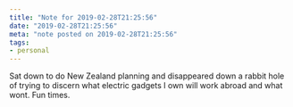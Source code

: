 ```yaml
---
title: "Note for 2019-02-28T21:25:56"
date: "2019-02-28T21:25:56"
meta: "note posted on 2019-02-28T21:25:56"
tags:
- personal
---
```

Sat down to do New Zealand planning and disappeared down a rabbit hole of trying to discern what electric gadgets I own will work abroad and what wont. Fun times.
